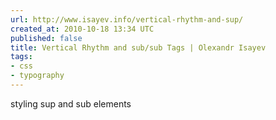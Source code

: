 ```yaml
---
url: http://www.isayev.info/vertical-rhythm-and-sup/
created_at: 2010-10-18 13:34 UTC
published: false
title: Vertical Rhythm and sub/sub Tags | Olexandr Isayev
tags:
- css
- typography
---
```


styling sup and sub elements
